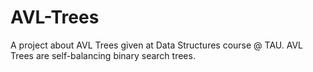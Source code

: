 # AVL-Trees
A project about AVL Trees given at Data Structures course @ TAU.
AVL Trees are self-balancing binary search trees.
